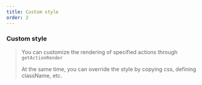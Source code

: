 ```yaml
---
title: Custom style
order: 2
---
```



### Custom style

> You can customize the rendering of specified actions through `getActionRender`
> 
> At the same time, you can override the style by copying css, defining className, etc.

<code src="./index.tsx"></code>
